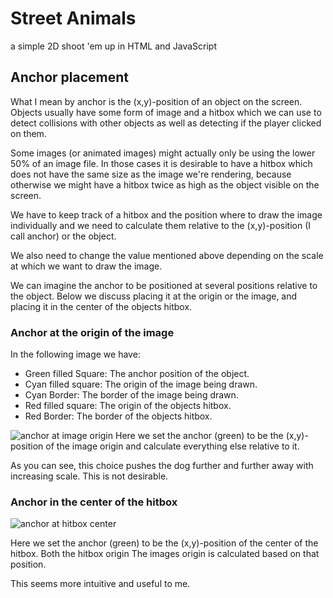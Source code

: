 # Street Animals
a simple 2D shoot 'em up in HTML and JavaScript


## Anchor placement
What I mean by anchor is the (x,y)-position of an object
on the screen. Objects usually have some form of image and
a hitbox which we can use to detect collisions with
other objects as well as detecting if the player clicked on
them.

Some images (or animated images) might actually only be
using the lower 50% of an image file.
In those cases it is desirable to have a hitbox which does
not have the same size as the image we're rendering, because
otherwise we might have a hitbox twice as high as the object
visible on the screen.

We have to keep track of a hitbox and the
position where to draw the image individually and we need to
calculate them relative to the (x,y)-position (I call
anchor) or the object.

We also need to change the value mentioned above depending
on the scale at which we want to draw the image.

We can imagine the anchor to be positioned at several
positions relative to the object. Below we discuss placing
it at the origin or the image, and placing it in the center
of the objects hitbox.

### Anchor at the origin of the image
In the following image we have:
* Green filled Square: The anchor position of the object.
* Cyan filled square: The origin of the image being drawn.
* Cyan Border: The border of the image being drawn.
* Red filled square: The origin of the objects hitbox.
* Red Border: The border of the objects hitbox.

![anchor at image origin](./readme-images/ScalingWithAnchorAtImageOrigin.gif)
Here we set the anchor (green) to be the  (x,y)-position of the image origin and 
calculate everything else relative to it.

As you can see, this choice pushes the dog further and further
away with increasing scale. This is not desirable.

### Anchor in the center of the hitbox
![anchor at hitbox center](./readme-images/ScalingWithAnchorInCenter.gif)

Here we set the anchor (green) to be the (x,y)-position of the center
of the hitbox. Both the hitbox origin The images origin is calculated 
based on that position.

This seems more intuitive and useful to me.